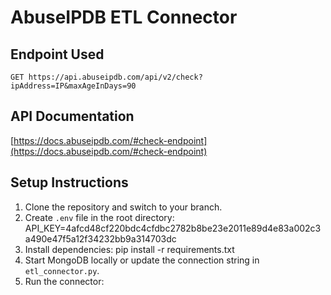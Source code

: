 # AbuseIPDB ETL Connector

## Endpoint Used
`GET https://api.abuseipdb.com/api/v2/check?ipAddress=IP&maxAgeInDays=90`

## API Documentation
[https://docs.abuseipdb.com/#check-endpoint](https://docs.abuseipdb.com/#check-endpoint)

## Setup Instructions
1. Clone the repository and switch to your branch.
2. Create `.env` file in the root directory:
    API_KEY=4afcd48cf220bdc4cfdbc2782b8be23e2011e89d4e83a002c3a490e47f5a12f34232bb9a314703dc
3. Install dependencies:
    pip install -r requirements.txt
4. Start MongoDB locally or update the connection string in `etl_connector.py`.
5. Run the connector: